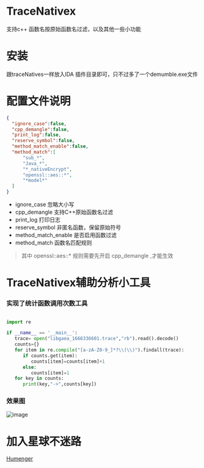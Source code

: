 # TraceNativex
支持c++ 函数名按原始函数名过滤，以及其他一些小功能
# 安装
跟traceNatives一样放入IDA 插件目录即可，只不过多了一个demumble.exe文件    
# 配置文件说明
```json
{
  "ignore_case":false,
  "cpp_demangle":false,
  "print_log":false,
  "reserve_symbol":false,
  "method_match_enable":false,
  "method_match":[
      "sub_*",
      "Java_*",
      "*_nativeEncrypt",
      "openssl::aes::*",
      "*model*"
  ]
}
```
- ignore_case 忽略大小写
- cpp_demangle 支持C++原始函数名过滤
- print_log 打印日志
- reserve_symbol 非匿名函数，保留原始符号
- method_match_enable 是否启用函数过滤
- method_match 函数名匹配规则
> 其中 openssl::aes::* 规则需要先开启 cpp_demangle ,才能生效  
# TraceNativex辅助分析小工具
### 实现了统计函数调用次数工具  
```python

import re

if __name__ == '__main__':
   trace= open("libgaea_1666336601.trace","rb").read().decode()
   counts={}
   for item in re.compile("[a-zA-Z0-9_]*?\\(\\)").findall(trace):
      if counts.get(item):
         counts[item]=counts[item]+1
      else:
         counts[item]=1
   for key in counts:
      print(key,"->",counts[key])

```
### 效果图
![image](https://user-images.githubusercontent.com/27600008/197162604-301ca235-e815-4464-9a5b-536408e468cf.png)


# 加入星球不迷路
[Humenger](https://github.com/Humenger)
